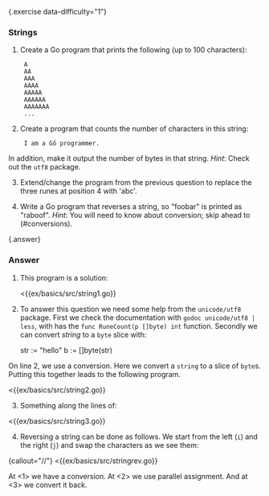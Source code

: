 {.exercise data-difficulty="1"}
### Strings

1. Create a Go program that prints the following (up to 100 characters):

        A
        AA
        AAA
        AAAA
        AAAAA
        AAAAAA
        AAAAAAA
        ...

2. Create a program that counts the number of characters in this string:

        I am a Gő programmer.

In addition, make it output the number of bytes in that string.
*Hint*: Check out the `utf8` package.

3. Extend/change the program from the previous question to replace the three runes at
position 4 with 'abc'.

4. Write a Go program that reverses a string, so "foobar" is printed as "raboof".
*Hint*: You will need to know about conversion; skip ahead to (#conversions).


{.answer}
### Answer

1. This program is a solution:

   <{{ex/basics/src/string1.go}}

2. To answer this question we need some help from
the `unicode/utf8` package. First we check the documentation
with `godoc unicode/utf8 | less`, with has the
`func RuneCount(p []byte) int` function. Secondly
we can convert *string* to a `byte` slice with:

    str := "hello"
    b   := []byte(str)

On line 2, we use a conversion. Here we convert a `string`
to a slice of `byte`s. Putting this together leads to the following program.

<{{ex/basics/src/string2.go}}

3. Something along the lines of:

<{{ex/basics/src/string3.go}}

4. Reversing a string can be done as follows. We start from the left (`i`) and
the right (`j`) and swap the characters as we see them:

{callout="//"}
<{{ex/basics/src/stringrev.go}}

At <1> we have a conversion.
At <2> we use parallel assignment.
And at <3> we convert it back.
